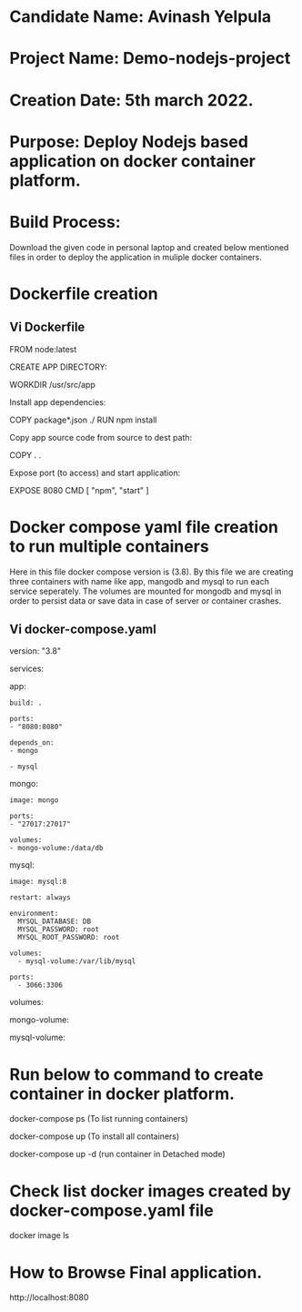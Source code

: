 # Candidate Name: Avinash Yelpula
# Project Name: Demo-nodejs-project
# Creation Date: 5th march 2022.
# Purpose: Deploy Nodejs based application on docker container platform.

# Build Process:

Download the given code  in personal laptop and created below mentioned files in order to deploy the application in muliple docker containers.

# Dockerfile creation

Vi Dockerfile
----
FROM node:latest

CREATE APP DIRECTORY:

WORKDIR /usr/src/app 

Install app dependencies:

COPY package*.json ./
RUN npm install

Copy app source code from source to dest path:  

COPY . .

Expose port (to access) and start application:  

 EXPOSE 8080
 CMD [ "npm", "start" ]



# Docker compose yaml file creation to run multiple containers

Here in this file docker compose version is (3.8).
By this file we are creating three containers with name like app, mangodb and mysql to run each service seperately.
The volumes are mounted for mongodb and mysql in order to persist data or save data in case of server or container crashes.

Vi docker-compose.yaml
-----

version: "3.8"


services:

  app:
  
    build: .
    
    ports:
    - "8080:8080"
    
    depends_on:
    - mongo
    
    - mysql
  
  
  
  mongo:
  
    image: mongo
    
    ports:
    - "27017:27017"
    
    volumes:
    - mongo-volume:/data/db
  
  
  
  
  mysql:
    
    image: mysql:8
    
    restart: always
    
    environment:
      MYSQL_DATABASE: DB
      MYSQL_PASSWORD: root
      MYSQL_ROOT_PASSWORD: root
    
    volumes:
      - mysql-volume:/var/lib/mysql
    
    ports:
      - 3066:3306



volumes:

  mongo-volume:
  
  mysql-volume:
  

# Run below to command to create container in docker platform.

docker-compose ps  (To list running containers)

docker-compose up (To install all containers)

docker-compose up -d (run container in Detached mode)

# Check list docker images created by docker-compose.yaml file

docker image ls

# How to Browse Final application.

http://localhost:8080



















